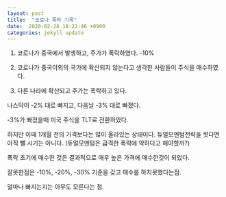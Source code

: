 ```yaml
---
layout: post
title:  "코로나 폭락 기록"
date:  2020-02-28 18:22:46 +0900 
categories: jekyll update
---
```


1. 코로나가 중국에서 발생하고, 주가가 폭락하였다. -10%

2. 코로나가 중국이외의 국가에 확산되지 않는다고 생각한 사람들이 주식을 매수하였다.

3. 다른 나라에 확산되고 주가는 폭락하고 있다.

나스닥이 -2% 대로 빠지고, 다음날 -3% 대로 빠졌다.

-3%가 빠졌을때 미국 주식을 TLT로 전환하였다.

하지만 이때 1개월 전의 가격보다는 많이 올라있는 상태이다. 듀얼모멘텀전략을 썻다면 아직 뺄 시기는 아니다.
(듀얼모멘텀은 급격한 폭락에 약하다고 해야할까?)

폭락 초기에 매수한 것은 결과적으로 매우 높은 가격에 매수한것이 되었다.

잘못한점은 -10%, -20%, -30% 기준을 갖고 매수를 하지못했다는점.

얼마나 빠지는지는 아무도 모른다는 점.
